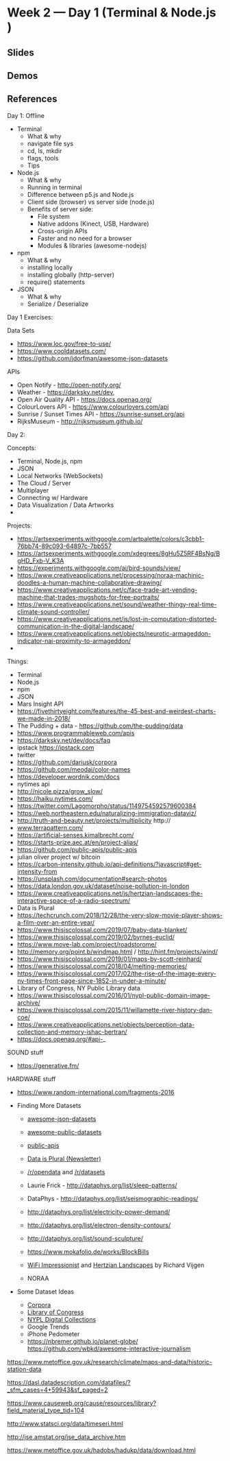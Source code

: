 # Week 2 — Day 1 (Terminal & Node.js )

## Slides

## Demos

## References


Day 1: Offline
- Terminal
  - What & why
  - navigate file sys
  - cd, ls, mkdir
  - flags, tools
  - Tips
- Node.js
  - What & why
  - Running in terminal
  - Difference between p5.js and Node.js
  - Client side (browser) vs server side (node.js)
  - Benefits of server side:
    - File system
    - Native addons (Kinect, USB, Hardware)
    - Cross-origin APIs
    - Faster and no need for a browser
    - Modules & libraries (awesome-nodejs)
- npm
  - What & why
  - installing locally
  - installing globally (http-server)
  - require() statements
- JSON
  - What & why
  - Serialize / Deserialize

Day 1 Exercises:

Data Sets
- https://www.loc.gov/free-to-use/
- https://www.cooldatasets.com/
- https://github.com/jdorfman/awesome-json-datasets

APIs
- Open Notify - http://open-notify.org/
- Weather - https://darksky.net/dev, 
- Open Air Quality API - https://docs.openaq.org/
- ColourLovers API - https://www.colourlovers.com/api
- Sunrise / Sunset Times API - https://sunrise-sunset.org/api
- RijksMuseum - http://rijksmuseum.github.io/

Day 2:



Concepts:

- Terminal, Node.js, npm
- JSON
- Local Networks (WebSockets)
- The Cloud / Server
- Multiplayer
- Connecting w/ Hardware
- Data Visualization / Data Artworks
- 

Projects:

- https://artsexperiments.withgoogle.com/artpalette/colors/c3cbb1-76bb74-89c093-64897c-7bb557
- https://artsexperiments.withgoogle.com/xdegrees/8gHu5Z5RF4BsNg/BgHD_Fxb-V_K3A
- https://experiments.withgoogle.com/ai/bird-sounds/view/
- https://www.creativeapplications.net/processing/noraa-machinic-doodles-a-human-machine-collaborative-drawing/
- https://www.creativeapplications.net/c/face-trade-art-vending-machine-that-trades-mugshots-for-free-portraits/
- https://www.creativeapplications.net/sound/weather-thingy-real-time-climate-sound-controller/
- https://www.creativeapplications.net/js/lost-in-computation-distorted-communication-in-the-digital-landscape/
- https://www.creativeapplications.net/objects/neurotic-armageddon-indicator-nai-proximity-to-armageddon/
- 

Things:

- Terminal
- Node.js
- npm
- JSON
- Mars Insight API
- https://fivethirtyeight.com/features/the-45-best-and-weirdest-charts-we-made-in-2018/
- The Pudding + data - https://github.com/the-pudding/data
- https://www.programmableweb.com/apis
- https://darksky.net/dev/docs/faq
- ipstack https://ipstack.com
- twitter
- https://github.com/dariusk/corpora
- https://github.com/meodai/color-names
- https://developer.wordnik.com/docs
- nytimes api
- http://nicole.pizza/grow_slow/
- https://haiku.nytimes.com/
- https://twitter.com/Lagomorpho/status/1149754592579600384
- https://web.northeastern.edu/naturalizing-immigration-dataviz/
- http://truth-and-beauty.net/projects/multiplicity
http://
- www.terrapattern.com/
- https://artificial-senses.kimalbrecht.com/
- https://starts-prize.aec.at/en/project-alias/
- https://github.com/public-apis/public-apis
- julian oliver project w/ bitcoin
- https://carbon-intensity.github.io/api-definitions/?javascript#get-intensity-from
- https://unsplash.com/documentation#search-photos
- https://data.london.gov.uk/dataset/noise-pollution-in-london
- https://www.creativeapplications.net/js/hertzian-landscapes-the-interactive-space-of-a-radio-spectrum/
- Data is Plural
- https://techcrunch.com/2018/12/28/the-very-slow-movie-player-shows-a-film-over-an-entire-year/
- https://www.thisiscolossal.com/2019/07/baby-data-blanket/
- https://www.thisiscolossal.com/2019/02/byrnes-euclid/
- https://www.move-lab.com/project/roadstorome/
- http://memory.org/point.b/windmap.html / http://hint.fm/projects/wind/
- https://www.thisiscolossal.com/2019/01/maps-by-scott-reinhard/
- https://www.thisiscolossal.com/2018/04/melting-memories/
- https://www.thisiscolossal.com/2017/02/the-rise-of-the-image-every-ny-times-front-page-since-1852-in-under-a-minute/
- Library of Congress, NY Public Library data
- https://www.thisiscolossal.com/2016/01/nypl-public-domain-image-archive/
- https://www.thisiscolossal.com/2015/11/willamette-river-history-dan-coe/
- https://www.creativeapplications.net/objects/perception-data-collection-and-memory-ishac-bertran/
- https://docs.openaq.org/#api-_


SOUND stuff
- https://generative.fm/


HARDWARE stuff
- https://www.random-international.com/fragments-2016

- Finding More Datasets
  - [awesome-json-datasets](https://github.com/jdorfman/awesome-json-datasets)
  - [awesome-public-datasets](https://github.com/awesomedata/awesome-public-datasets)
  - [public-apis](https://github.com/public-apis/public-apis)
  - [Data is Plural (Newsletter)](https://tinyletter.com/data-is-plural/archive)
  - [/r/opendata](https://www.reddit.com/r/opendata/) and [/r/datasets](https://www.reddit.com/r/datasets/)




  - Laurie Frick - http://dataphys.org/list/sleep-patterns/
  - DataPhys - http://dataphys.org/list/seismographic-readings/
  - http://dataphys.org/list/electricity-power-demand/
  - http://dataphys.org/list/electron-density-contours/
  - http://dataphys.org/list/sound-sculpture/
  - https://www.mokafolio.de/works/BlockBills
  - [WiFi Impressionist](https://www.creativeapplications.net/environment/wifi-impressionist-city-as-an-electromagnetic-landscape/) and [Hertzian Landscapes](https://www.creativeapplications.net/js/hertzian-landscapes-the-interactive-space-of-a-radio-spectrum/) by Richard Vijgen
  - NORAA
- Some Dataset Ideas
  - [Corpora](https://github.com/dariusk/corpora)
  - [Library of Congress](https://www.loc.gov/pictures/)
  - [NYPL Digital Collections](https://digitalcollections.nypl.org)
  - Google Trends
  - iPhone Pedometer
  - https://nbremer.github.io/planet-globe/
  https://github.com/wbkd/awesome-interactive-journalism

https://www.metoffice.gov.uk/research/climate/maps-and-data/historic-station-data

https://dasl.datadescription.com/datafiles/?_sfm_cases=4+59943&sf_paged=2

https://www.causeweb.org/cause/resources/library?field_material_type_tid=104

http://www.statsci.org/data/timeseri.html

http://jse.amstat.org/jse_data_archive.htm

https://www.metoffice.gov.uk/hadobs/hadukp/data/download.html